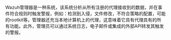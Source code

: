 Wazuh管理器是一种系统，该系统分析从所有注册的代理接收到的数据，并在事件符合规则时触发警报，例如：检测到入侵，文件修改，不符合策略的配置，可能的rootkit等。管理器还充当本地计算机上的代理，这意味着它具有代理具有的所有功能。此外，管理员可以通过系统日志，电子邮件或集成的外部API转发其触发的警报。

